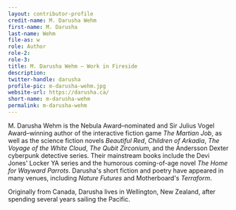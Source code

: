 ```yaml
---
layout: contributor-profile
credit-name: M. Darusha Wehm
first-name: M. Darusha
last-name: Wehm
file-as: w
role: Author
role-2:
role-3:
title: M. Darusha Wehm — Work in Fireside
description:
twitter-handle: darusha
profile-pic: m-darusha-wehm.jpg
website-url: https://darusha.ca/
short-name: m-darusha-wehm
permalink: m-darusha-wehm
---
```

M. Darusha Wehm is the Nebula Award–nominated and Sir Julius Vogel Award–winning author of the interactive fiction game _The Martian Job_, as well as the science fiction novels _Beautiful Red_, _Children of Arkadia_, _The Voyage of the White Cloud_, _The Qubit Zirconium_, and the Andersson Dexter cyberpunk detective series. Their mainstream books include the Devi Jones' Locker YA series and the humorous coming-of-age novel _The Home for Wayward Parrots_. Darusha's short fiction and poetry have appeared in many venues, including _Nature Futures_ and Motherboard's _Terraform_.

Originally from Canada, Darusha lives in Wellington, New Zealand, after spending several years sailing the Pacific.
